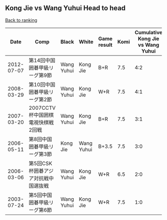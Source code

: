 ## Kong Jie vs Wang Yuhui Head to head

[Back to ranking](../../index.md)




| **Date** | **Comp** | **Black** | **White** | **Game result** | **Komi** | **Cumulative Kong Jie vs Wang Yuhui** | **Kong Jie streak** | **Wang Yuhui streak** | 
| --- | --- | --- | --- | --- | --- | --- | --- | --- |
| 2012-07-07 | 第14回中国囲碁甲級リーグ第9節 | Wang Yuhui | Kong Jie | B+R | 7.5 | 4:2 | 0 | 1 | 
| 2008-03-29 | 第10回中国囲碁甲級リーグ第2節 | Wang Yuhui | Kong Jie | W+R | 7.5 | 4:1 | 1 | 0 | 
| 2007-03-20 | 2007CCTV杯中国囲棋電視快棋戦2回戦 | Wang Yuhui | Kong Jie | B+R | 7.5 | 3:1 | 0 | 1 | 
| 2006-05-11 | 第8回中国囲碁甲級リーグ第3節 | Kong Jie | Wang Yuhui | B+3.5 | 7.5 | 3:0 | 3 | 0 | 
| 2006-03-06 | 第5回CSK杯囲碁アジア対抗戦中国選抜戦 | Wang Yuhui | Kong Jie | W+R | 6.5 | 2:0 | 2 | 0 | 
| 2003-07-24 | 第5回中国囲碁甲級リーグ第6節 | Wang Yuhui | Kong Jie | W+R | 7.5 | 1:0 | 1 | 0 |





